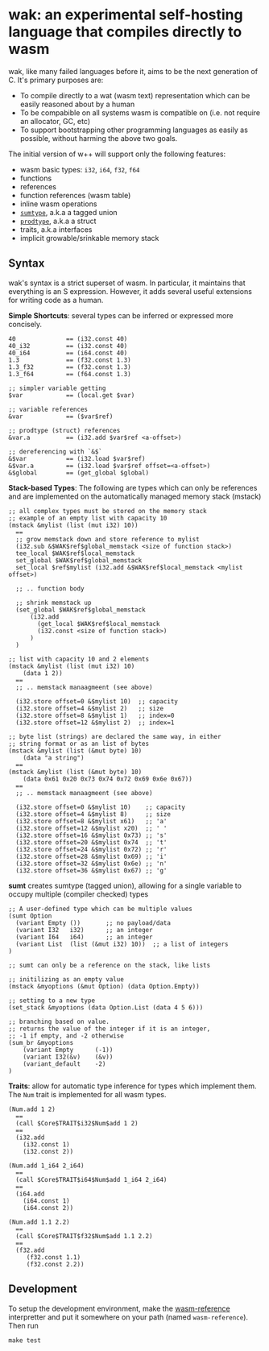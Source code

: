 # wak: an experimental self-hosting language that compiles directly to wasm

wak, like many failed languages before it, aims to be the next generation of C.
It's primary purposes are:

- To compile directly to a wat (wasm text) representation which can be easily
  reasoned about by a human
- To be compabible on all systems wasm is compatible on (i.e. not require an
  allocator, GC, etc)
- To support bootstrapping other programming languages as easily as possible,
  without harming the above two goals.

The initial version of w++ will support only the following features:
- wasm basic types: `i32`, `i64`, `f32`, `f64`
- functions
- references
- function references (wasm table)
- inline wasm operations
- [`sumtype`](https://en.wikipedia.org/wiki/Tagged_union), a.k.a a tagged union
- [`prodtype`](https://en.wikipedia.org/wiki/Product_type), a.k.a a struct
- traits, a.k.a interfaces
- implicit growable/srinkable memory stack

## Syntax
wak's syntax is a strict superset of wasm. In particular, it maintains that
everything is an S expression. However, it adds several useful extensions
for writing code as a human.

**Simple Shortcuts**: several types can be inferred or expressed more concisely.
```
40              == (i32.const 40)
40_i32          == (i32.const 40)
40_i64          == (i64.const 40)
1.3             == (f32.const 1.3)
1.3_f32         == (f32.const 1.3)
1.3_f64         == (f64.const 1.3)

;; simpler variable getting
$var            == (local.get $var)

;; variable references
&var            == ($var$ref)

;; prodtype (struct) references
&var.a          == (i32.add $var$ref <a-offset>)

;; dereferencing with `&$`
&$var           == (i32.load $var$ref)
&$var.a         == (i32.load $var$ref offset=<a-offset>)
&$global        == (get_global $global)
```

**Stack-based Types**: The following are types which can only be references
and are implemented on the automatically managed memory stack (mstack)

```
;; all complex types must be stored on the memory stack
;; example of an empty list with capacity 10
(mstack &mylist (list (mut i32) 10))
  == 
  ;; grow memstack down and store reference to mylist
  (i32.sub &$WAK$ref$global_memstack <size of function stack>)
  tee_local $WAK$ref$local_memstack
  set_global $WAK$ref$global_memstack
  set_local $ref$mylist (i32.add &$WAK$ref$local_memstack <mylist offset>)

  ;; .. function body

  ;; shrink memstack up
  (set_global $WAK$ref$global_memstack
      (i32.add
        (get_local $WAK$ref$local_memstack
        (i32.const <size of function stack>)
      )
  )

;; list with capacity 10 and 2 elements
(mstack &mylist (list (mut i32) 10) 
    (data 1 2))
  ==
  ;; .. memstack manaagmeent (see above)

  (i32.store offset=0 &$mylist 10)  ;; capacity
  (i32.store offset=4 &$mylist 2)   ;; size
  (i32.store offset=8 &$mylist 1)   ;; index=0
  (i32.store offset=12 &$mylist 2)  ;; index=1

;; byte list (strings) are declared the same way, in either
;; string format or as an list of bytes
(mstack &mylist (list (&mut byte) 10) 
    (data "a string")
  == 
(mstack &mylist (list (&mut byte) 10) 
    (data 0x61 0x20 0x73 0x74 0x72 0x69 0x6e 0x67))
  ==
  ;; .. memstack manaagmeent (see above)

  (i32.store offset=0 &$mylist 10)    ;; capacity
  (i32.store offset=4 &$mylist 8)     ;; size
  (i32.store offset=8 &$mylist x61)   ;; 'a'
  (i32.store offset=12 &$mylist x20)  ;; ' '
  (i32.store offset=16 &$mylist 0x73) ;; 's'
  (i32.store offset=20 &$mylist 0x74  ;; 't'
  (i32.store offset=24 &$mylist 0x72) ;; 'r'
  (i32.store offset=28 &$mylist 0x69) ;; 'i'
  (i32.store offset=32 &$mylist 0x6e) ;; 'n'
  (i32.store offset=36 &$mylist 0x67) ;; 'g'
```

**sumt** creates sumtype (tagged union), allowing for a single variable to
occupy multiple (compiler checked) types

```
;; A user-defined type which can be multiple values
(sumt Option
  (variant Empty ())       ;; no payload/data
  (variant I32   i32)      ;; an integer
  (variant I64   i64)      ;; an integer
  (variant List  (list (&mut i32) 10))  ;; a list of integers
)

;; sumt can only be a reference on the stack, like lists

;; initilizing as an empty value
(mstack &myoptions (&mut Option) (data Option.Empty))

;; setting to a new type
(set_stack &myoptions (data Option.List (data 4 5 6)))

;; branching based on value.
;; returns the value of the integer if it is an integer,
;; -1 if empty, and -2 otherwise
(sum_br &myoptions
    (variant Empty      (-1))
    (variant I32(&v)    (&v))
    (variant_default    -2)
)
```


**Traits**: allow for automatic type inference for types which implement them.
The `Num` trait is implemented for all wasm types.

```
(Num.add 1 2)
  ==
  (call $Core$TRAIT$i32$Num$add 1 2)
  == 
  (i32.add 
    (i32.const 1)
    (i32.const 2))

(Num.add 1_i64 2_i64)
  == 
  (call $Core$TRAIT$i64$Num$add 1_i64 2_i64)
  ==
  (i64.add 
    (i64.const 1) 
    (i64.const 2))

(Num.add 1.1 2.2)
  ==
  (call $Core$TRAIT$f32$Num$add 1.1 2.2)
  ==
  (f32.add 
     (f32.const 1.1) 
     (f32.const 2.2))
```


## Development
To setup the development environment, make the [wasm-reference][wasm-reference]
interpretter and put it somewhere on your path (named `wasm-reference`). Then
run

```
make test
```

[wasm-reference]: https://github.com/WebAssembly/spec/tree/master/interpreter

